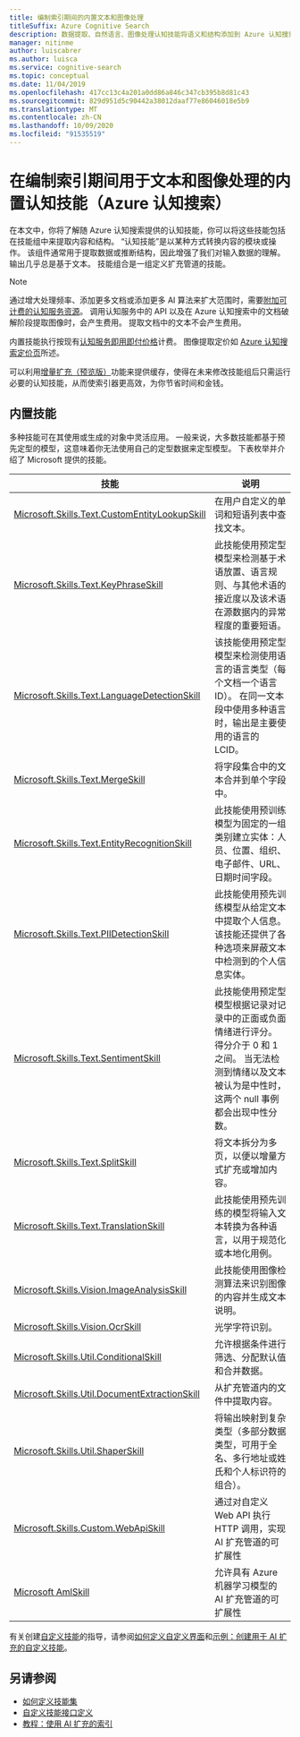 ```yaml
---
title: 编制索引期间的内置文本和图像处理
titleSuffix: Azure Cognitive Search
description: 数据提取、自然语言、图像处理认知技能将语义和结构添加到 Azure 认知搜索管道中的原始内容。
manager: nitinme
author: luiscabrer
ms.author: luisca
ms.service: cognitive-search
ms.topic: conceptual
ms.date: 11/04/2019
ms.openlocfilehash: 417cc13c4a201a0dd86a846c347cb395b8d81c43
ms.sourcegitcommit: 829d951d5c90442a38012daaf77e86046018e5b9
ms.translationtype: MT
ms.contentlocale: zh-CN
ms.lasthandoff: 10/09/2020
ms.locfileid: "91535519"
---
```

# <a name="built-in-cognitive-skills-for-text-and-image-processing-during-indexing-azure-cognitive-search"></a>在编制索引期间用于文本和图像处理的内置认知技能（Azure 认知搜索）

在本文中，你将了解随 Azure 认知搜索提供的认知技能，你可以将这些技能包括在技能组中来提取内容和结构。 “认知技能”是以某种方式转换内容的模块或操作。 该组件通常用于提取数据或推断结构，因此增强了我们对输入数据的理解。 输出几乎总是基于文本。 技能组合是一组定义扩充管道的技能。 

> [!NOTE]
> 通过增大处理频率、添加更多文档或添加更多 AI 算法来扩大范围时，需要[附加可计费的认知服务资源](cognitive-search-attach-cognitive-services.md)。 调用认知服务中的 API 以及在 Azure 认知搜索中的文档破解阶段提取图像时，会产生费用。 提取文档中的文本不会产生费用。
>
> 内置技能执行按现有[认知服务即用即付价格](https://azure.microsoft.com/pricing/details/cognitive-services/)计费。 图像提取定价如 [Azure 认知搜索定价页](https://azure.microsoft.com/pricing/details/search/)所述。
>
> 可以利用[增量扩充（预览版）](cognitive-search-incremental-indexing-conceptual.md)功能来提供缓存，使得在未来修改技能组后只需运行必要的认知技能，从而使索引器更高效，为你节省时间和金钱。


## <a name="built-in-skills"></a>内置技能

多种技能可在其使用或生成的对象中灵活应用。 一般来说，大多数技能都基于预先定型的模型，这意味着你无法使用自己的定型数据来定型模型。 下表枚举并介绍了 Microsoft 提供的技能。 

| 技能 | 说明 |
|-------|-------------|
|[Microsoft.Skills.Text.CustomEntityLookupSkill](cognitive-search-skill-custom-entity-lookup.md)| 在用户自定义的单词和短语列表中查找文本。|
| [Microsoft.Skills.Text.KeyPhraseSkill](cognitive-search-skill-keyphrases.md) | 此技能使用预定型模型来检测基于术语放置、语言规则、与其他术语的接近度以及该术语在源数据内的异常程度的重要短语。 |
| [Microsoft.Skills.Text.LanguageDetectionSkill](cognitive-search-skill-language-detection.md)  | 该技能使用预定型模型来检测使用语言的语言类型（每个文档一个语言 ID）。 在同一文本段中使用多种语言时，输出是主要使用的语言的 LCID。|
| [Microsoft.Skills.Text.MergeSkill](cognitive-search-skill-textmerger.md) | 将字段集合中的文本合并到单个字段中。  |
| [Microsoft.Skills.Text.EntityRecognitionSkill](cognitive-search-skill-entity-recognition.md) | 此技能使用预训练模型为固定的一组类别建立实体：人员、位置、组织、电子邮件、URL、日期时间字段。 |
| [Microsoft.Skills.Text.PIIDetectionSkill](cognitive-search-skill-pii-detection.md)  | 此技能使用预先训练模型从给定文本中提取个人信息。 该技能还提供了各种选项来屏蔽文本中检测到的个人信息实体。  |
| [Microsoft.Skills.Text.SentimentSkill](cognitive-search-skill-sentiment.md)  | 此技能使用预定型模型根据记录对记录中的正面或负面情绪进行评分。 得分介于 0 和 1 之间。 当无法检测到情绪以及文本被认为是中性时，这两个 null 事例都会出现中性分数。  |
| [Microsoft.Skills.Text.SplitSkill](cognitive-search-skill-textsplit.md) | 将文本拆分为多页，以便以增量方式扩充或增加内容。 |
| [Microsoft.Skills.Text.TranslationSkill](cognitive-search-skill-text-translation.md) | 此技能使用预先训练的模型将输入文本转换为各种语言，以用于规范化或本地化用例。 |
| [Microsoft.Skills.Vision.ImageAnalysisSkill](cognitive-search-skill-image-analysis.md) | 此技能使用图像检测算法来识别图像的内容并生成文本说明。 |
| [Microsoft.Skills.Vision.OcrSkill](cognitive-search-skill-ocr.md) | 光学字符识别。 |
| [Microsoft.Skills.Util.ConditionalSkill](cognitive-search-skill-conditional.md) | 允许根据条件进行筛选、分配默认值和合并数据。|
| [Microsoft.Skills.Util.DocumentExtractionSkill](cognitive-search-skill-document-extraction.md) | 从扩充管道内的文件中提取内容。 |
| [Microsoft.Skills.Util.ShaperSkill](cognitive-search-skill-shaper.md) | 将输出映射到复杂类型（多部分数据类型，可用于全名、多行地址或姓氏和个人标识符的组合）。 |
| [Microsoft.Skills.Custom.WebApiSkill](cognitive-search-custom-skill-web-api.md) | 通过对自定义 Web API 执行 HTTP 调用，实现 AI 扩充管道的可扩展性 |
| [Microsoft AmlSkill](cognitive-search-aml-skill.md) | 允许具有 Azure 机器学习模型的 AI 扩充管道的可扩展性 |


有关创建[自定义技能](cognitive-search-custom-skill-web-api.md)的指导，请参阅[如何定义自定义界面](cognitive-search-custom-skill-interface.md)和[示例：创建用于 AI 扩充的自定义技能](cognitive-search-create-custom-skill-example.md)。

## <a name="see-also"></a>另请参阅

+ [如何定义技能集](cognitive-search-defining-skillset.md)
+ [自定义技能接口定义](cognitive-search-custom-skill-interface.md)
+ [教程：使用 AI 扩充的索引](cognitive-search-tutorial-blob.md)
